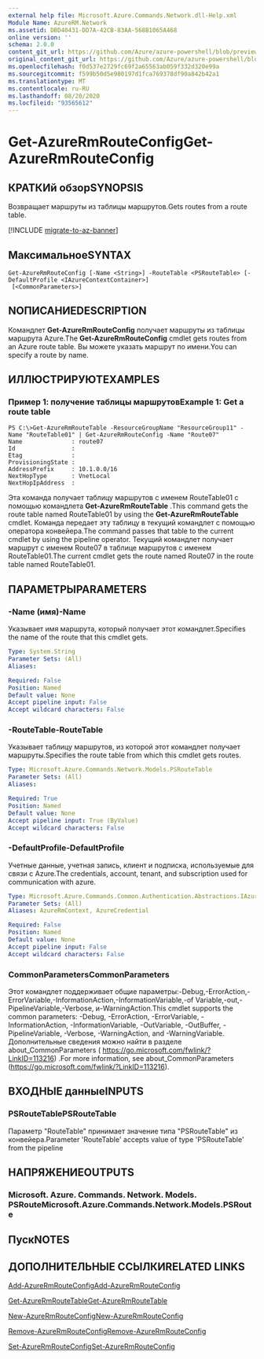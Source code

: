 ```yaml
---
external help file: Microsoft.Azure.Commands.Network.dll-Help.xml
Module Name: AzureRM.Network
ms.assetid: DBD40431-DD7A-42CB-83AA-568B1065A468
online version: ''
schema: 2.0.0
content_git_url: https://github.com/Azure/azure-powershell/blob/preview/src/ResourceManager/Network/Commands.Network/help/Get-AzureRmRouteConfig.md
original_content_git_url: https://github.com/Azure/azure-powershell/blob/preview/src/ResourceManager/Network/Commands.Network/help/Get-AzureRmRouteConfig.md
ms.openlocfilehash: f0d537e2729fc69f2a65563ab059f332d320e99a
ms.sourcegitcommit: f599b50d5e980197d1fca769378df90a842b42a1
ms.translationtype: MT
ms.contentlocale: ru-RU
ms.lasthandoff: 08/20/2020
ms.locfileid: "93565612"
---
```

# <span data-ttu-id="35e1c-101">Get-AzureRmRouteConfig</span><span class="sxs-lookup"><span data-stu-id="35e1c-101">Get-AzureRmRouteConfig</span></span>

## <span data-ttu-id="35e1c-102">КРАТКИй обзор</span><span class="sxs-lookup"><span data-stu-id="35e1c-102">SYNOPSIS</span></span>
<span data-ttu-id="35e1c-103">Возвращает маршруты из таблицы маршрутов.</span><span class="sxs-lookup"><span data-stu-id="35e1c-103">Gets routes from a route table.</span></span>

[!INCLUDE [migrate-to-az-banner](../../includes/migrate-to-az-banner.md)]

## <span data-ttu-id="35e1c-104">Максимальное</span><span class="sxs-lookup"><span data-stu-id="35e1c-104">SYNTAX</span></span>

```
Get-AzureRmRouteConfig [-Name <String>] -RouteTable <PSRouteTable> [-DefaultProfile <IAzureContextContainer>]
 [<CommonParameters>]
```

## <span data-ttu-id="35e1c-105">NОПИСАНИЕ</span><span class="sxs-lookup"><span data-stu-id="35e1c-105">DESCRIPTION</span></span>
<span data-ttu-id="35e1c-106">Командлет **Get-AzureRmRouteConfig** получает маршруты из таблицы маршрута Azure.</span><span class="sxs-lookup"><span data-stu-id="35e1c-106">The **Get-AzureRmRouteConfig** cmdlet gets routes from an Azure route table.</span></span>
<span data-ttu-id="35e1c-107">Вы можете указать маршрут по имени.</span><span class="sxs-lookup"><span data-stu-id="35e1c-107">You can specify a route by name.</span></span>

## <span data-ttu-id="35e1c-108">ИЛЛЮСТРИРУЮТ</span><span class="sxs-lookup"><span data-stu-id="35e1c-108">EXAMPLES</span></span>

### <span data-ttu-id="35e1c-109">Пример 1: получение таблицы маршрутов</span><span class="sxs-lookup"><span data-stu-id="35e1c-109">Example 1: Get a route table</span></span>
```
PS C:\>Get-AzureRmRouteTable -ResourceGroupName "ResourceGroup11" -Name "RouteTable01" | Get-AzureRmRouteConfig -Name "Route07"
Name              : route07
Id                : 
Etag              : 
ProvisioningState : 
AddressPrefix     : 10.1.0.0/16
NextHopType       : VnetLocal
NextHopIpAddress  :
```

<span data-ttu-id="35e1c-110">Эта команда получает таблицу маршрутов с именем RouteTable01 с помощью командлета **Get-AzureRmRouteTable** .</span><span class="sxs-lookup"><span data-stu-id="35e1c-110">This command gets the route table named RouteTable01 by using the **Get-AzureRmRouteTable** cmdlet.</span></span>
<span data-ttu-id="35e1c-111">Команда передает эту таблицу в текущий командлет с помощью оператора конвейера.</span><span class="sxs-lookup"><span data-stu-id="35e1c-111">The command passes that table to the current cmdlet by using the pipeline operator.</span></span>
<span data-ttu-id="35e1c-112">Текущий командлет получает маршрут с именем Route07 в таблице маршрутов с именем RouteTable01.</span><span class="sxs-lookup"><span data-stu-id="35e1c-112">The current cmdlet gets the route named Route07 in the route table named RouteTable01.</span></span>

## <span data-ttu-id="35e1c-113">ПАРАМЕТРЫ</span><span class="sxs-lookup"><span data-stu-id="35e1c-113">PARAMETERS</span></span>

### <span data-ttu-id="35e1c-114">-Name (имя)</span><span class="sxs-lookup"><span data-stu-id="35e1c-114">-Name</span></span>
<span data-ttu-id="35e1c-115">Указывает имя маршрута, который получает этот командлет.</span><span class="sxs-lookup"><span data-stu-id="35e1c-115">Specifies the name of the route that this cmdlet gets.</span></span>

```yaml
Type: System.String
Parameter Sets: (All)
Aliases: 

Required: False
Position: Named
Default value: None
Accept pipeline input: False
Accept wildcard characters: False
```

### <span data-ttu-id="35e1c-116">-RouteTable</span><span class="sxs-lookup"><span data-stu-id="35e1c-116">-RouteTable</span></span>
<span data-ttu-id="35e1c-117">Указывает таблицу маршрутов, из которой этот командлет получает маршруты.</span><span class="sxs-lookup"><span data-stu-id="35e1c-117">Specifies the route table from which this cmdlet gets routes.</span></span>

```yaml
Type: Microsoft.Azure.Commands.Network.Models.PSRouteTable
Parameter Sets: (All)
Aliases: 

Required: True
Position: Named
Default value: None
Accept pipeline input: True (ByValue)
Accept wildcard characters: False
```

### <span data-ttu-id="35e1c-118">-DefaultProfile</span><span class="sxs-lookup"><span data-stu-id="35e1c-118">-DefaultProfile</span></span>
<span data-ttu-id="35e1c-119">Учетные данные, учетная запись, клиент и подписка, используемые для связи с Azure.</span><span class="sxs-lookup"><span data-stu-id="35e1c-119">The credentials, account, tenant, and subscription used for communication with azure.</span></span>

```yaml
Type: Microsoft.Azure.Commands.Common.Authentication.Abstractions.IAzureContextContainer
Parameter Sets: (All)
Aliases: AzureRmContext, AzureCredential

Required: False
Position: Named
Default value: None
Accept pipeline input: False
Accept wildcard characters: False
```

### <span data-ttu-id="35e1c-120">CommonParameters</span><span class="sxs-lookup"><span data-stu-id="35e1c-120">CommonParameters</span></span>
<span data-ttu-id="35e1c-121">Этот командлет поддерживает общие параметры:-Debug,-ErrorAction,-ErrorVariable,-InformationAction,-InformationVariable,-of Variable,-out,-PipelineVariable,-Verbose, и-WarningAction.</span><span class="sxs-lookup"><span data-stu-id="35e1c-121">This cmdlet supports the common parameters: -Debug, -ErrorAction, -ErrorVariable, -InformationAction, -InformationVariable, -OutVariable, -OutBuffer, -PipelineVariable, -Verbose, -WarningAction, and -WarningVariable.</span></span> <span data-ttu-id="35e1c-122">Дополнительные сведения можно найти в разделе about_CommonParameters ( https://go.microsoft.com/fwlink/?LinkID=113216) .</span><span class="sxs-lookup"><span data-stu-id="35e1c-122">For more information, see about_CommonParameters (https://go.microsoft.com/fwlink/?LinkID=113216).</span></span>

## <span data-ttu-id="35e1c-123">ВХОДНЫЕ данные</span><span class="sxs-lookup"><span data-stu-id="35e1c-123">INPUTS</span></span>

### <span data-ttu-id="35e1c-124">PSRouteTable</span><span class="sxs-lookup"><span data-stu-id="35e1c-124">PSRouteTable</span></span>
<span data-ttu-id="35e1c-125">Параметр "RouteTable" принимает значение типа "PSRouteTable" из конвейера.</span><span class="sxs-lookup"><span data-stu-id="35e1c-125">Parameter 'RouteTable' accepts value of type 'PSRouteTable' from the pipeline</span></span>

## <span data-ttu-id="35e1c-126">НАПРЯЖЕНИЕ</span><span class="sxs-lookup"><span data-stu-id="35e1c-126">OUTPUTS</span></span>

### <span data-ttu-id="35e1c-127">Microsoft. Azure. Commands. Network. Models. PSRoute</span><span class="sxs-lookup"><span data-stu-id="35e1c-127">Microsoft.Azure.Commands.Network.Models.PSRoute</span></span>

## <span data-ttu-id="35e1c-128">Пуск</span><span class="sxs-lookup"><span data-stu-id="35e1c-128">NOTES</span></span>

## <span data-ttu-id="35e1c-129">ДОПОЛНИТЕЛЬНЫЕ ССЫЛКИ</span><span class="sxs-lookup"><span data-stu-id="35e1c-129">RELATED LINKS</span></span>

[<span data-ttu-id="35e1c-130">Add-AzureRmRouteConfig</span><span class="sxs-lookup"><span data-stu-id="35e1c-130">Add-AzureRmRouteConfig</span></span>](./Add-AzureRmRouteConfig.md)

[<span data-ttu-id="35e1c-131">Get-AzureRmRouteTable</span><span class="sxs-lookup"><span data-stu-id="35e1c-131">Get-AzureRmRouteTable</span></span>](./Get-AzureRmRouteTable.md)

[<span data-ttu-id="35e1c-132">New-AzureRmRouteConfig</span><span class="sxs-lookup"><span data-stu-id="35e1c-132">New-AzureRmRouteConfig</span></span>](./New-AzureRmRouteConfig.md)

[<span data-ttu-id="35e1c-133">Remove-AzureRmRouteConfig</span><span class="sxs-lookup"><span data-stu-id="35e1c-133">Remove-AzureRmRouteConfig</span></span>](./Remove-AzureRmRouteConfig.md)

[<span data-ttu-id="35e1c-134">Set-AzureRmRouteConfig</span><span class="sxs-lookup"><span data-stu-id="35e1c-134">Set-AzureRmRouteConfig</span></span>](./Set-AzureRmRouteConfig.md)


